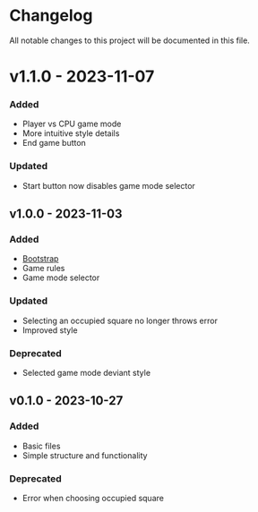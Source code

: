 # Changelog

All notable changes to this project will be documented in this file.

# v1.1.0 - 2023-11-07

### Added

-   Player vs CPU game mode
-   More intuitive style details
-   End game button

### Updated

-   Start button now disables game mode selector

## v1.0.0 - 2023-11-03

### Added

-   [Bootstrap](https://getbootstrap.com/)
-   Game rules
-   Game mode selector

### Updated

-   Selecting an occupied square no longer throws error
-   Improved style

### Deprecated

-   Selected game mode deviant style

## v0.1.0 - 2023-10-27

### Added

-   Basic files
-   Simple structure and functionality

### Deprecated

-   Error when choosing occupied square
